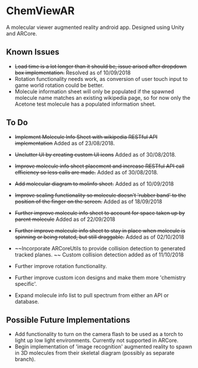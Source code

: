 # ChemViewAR
A molecular viewer augmented reality android app. Designed using Unity and ARCore.

## Known Issues
* ~~Load time is a lot longer than it should be, issue arised after dropdown box implementation.~~ Resolved as of 10/09/2018
* Rotation functionality needs work, as conversion of user touch input to game world rotation could be better.
* Molecule information sheet will only be populated if the spawned molecule name matches an existing wikipedia page, so for now only the Acetone test molecule has a populated information sheet.

## To Do
* ~~Implement Molecule Info Sheet with wikipedia RESTful API implementation~~ Added as of 23/08/2018.
* ~~Unclutter UI by creating custom UI icons~~ Added as of 30/08/2018.
* ~~Improve molecule info sheet placement and increase RESTful API call efficiency so less calls are made.~~ Added as of 30/08/2018.
* ~~Add molecular diagram to molinfo sheet.~~ Added as of 10/09/2018
* ~~Improve scaling functionality so molecule doesn't 'rubber band' to the position of the finger on the screen.~~ Added as of 18/09/2018
* ~~Further improve molecule info sheet to account for space taken up by parent molecule~~ Added as of 22/09/2018
* ~~Further improve molecule info sheet  to stay in place when molecule is spinning or being rotated, but still draggable.~~ Added as of 02/10/2018
* ~~Incorporate ARCoreUtils to provide collision detection to generated tracked planes. ~~ Custom collision detection added as of 11/10/2018

* Further improve rotation functionality.
* Further improve custom icon designs and make them more 'chemistry specific'. 
* Expand molecule info list to pull spectrum from either an API or database.

## Possible Future Implementations
* Add functionality to turn on the camera flash to be used as a torch to light up low light environments. Currently not supported in ARCore.
* Begin implementation of 'image recognition' augmented reality to spawn in 3D molecules from their skeletal diagram (possibly as separate branch).
